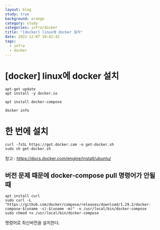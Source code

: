 ```yaml
---
layout: blog
study: true
background: orange
category: study
categories: infra/docker
title: "[docker] linux에 docker 설치"
date: 2022-12-07 10:42:42
tags:
  - infra
  - docker
---
```


# [docker] linux에 docker 설치

```shell
apt-get update
apt install -y docker.io
```

```shell
apt install docker-compose
```

```shell
docker info
```

# 한 번에 설치

```shell
curl -fsSL https://get.docker.com -o get-docker.sh
sudo sh get-docker.sh
```

참고 : https://docs.docker.com/engine/install/ubuntu/

## 버전 문제 때문에 docker-compose pull 명령어가 안될때

```shell
apt install curl
sudo curl -L "https://github.com/docker/compose/releases/download/1.29.2/docker-compose-$(uname -s)-$(uname -m)" -o /usr/local/bin/docker-compose
sudo chmod +x /usr/local/bin/docker-compose
```

명령어로 최신버전을 설치한다.